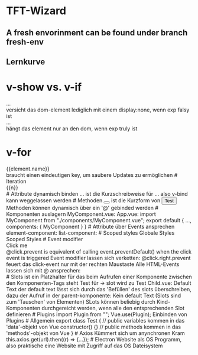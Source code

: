 # TFT-Wizard

## A fresh envorinment can be found under branch fresh-env

## Lernkurve
# v-show vs. v-if
<div v-show="exp">...</div> versicht das dom-element lediglich mit einem display:none, wenn exp falsy ist
<div v-if="exp">...</div> hängt das element nur an den dom, wenn exp truly ist

# v-for
<div v-for="element in elements" v-bind:key="element.id">{{element.name}}</div> braucht einen eindeutigen key, um saubere Updates zu ermöglichen
# Iteration
<div v-for="n in 10" v-bind:key="n">{{n}}</div>
# Attribute dynamisch binden
<a :href="`?id=${index}`">...</a> ist die Kurzschreibweise für <a v-bind:href="`?id=${index}`">...</a> also v-bind kann weggelassen werden
# Methoden
<button @click="fun"></button> ist die Kurzform von <button v-on:click="test">Test</button> Methoden können dynamisch über ein '@' gebinded werden
# Komponenten auslagern
MyComponent.vue:
<template>
    ...
</template>
<script>
export default {
  name: "MyComponent",
  ...,
}
</script>
App.vue:
import MyComponent from "./components/MyComponent.vue";
export default {
    ...,
    components: {
        MyComponent
    }
}
# Attribute über Events ansprechen
element-component:
<template>
    <button @click="buttonClick"></button>
</template>
<script>
export default {
    ...,
    props: ["item"],
    methods: {
        buttonClick() { this.$emit('someEvent', this.item); }
    }
}
</script>
list-component:
<template>
    <div @someEvent="doStuff"></div>
</template>
<script>
export default {
    ...,
    methods: {
        doStuff(el) { 
            console.log(el);
        }
    }
}
</script>
# Scoped styles
<style> ... </style> Globale Styles
<style scoped> ... </style> Scoped Styles
# Event modifier
<div @click.prevent="fun">Click me</div> @click.prevent is equivalent of calling event.preventDefault() when the click event is triggered
Event modifier lassen sich verketten: @click.right.prevent feuert das click-event nur mit der rechten Maustaste
Alle HTML-Events lassen sich mit @ ansprechen: <div @mouseup="fun"></div>
# Slots
<slot></slot> ist ein Platzhalter für das beim Aufrufen einer Komponente zwischen den Komponenten-Tags steht
<MyComponent>Test</MyComponent> für <template><div><slot></slot></div></template> -> slot wird zu Test
Child.vue: <slot>Default Text</slot> der default text lässt sich durch das 'Befüllen' des slots überschreiben, dazu
der Aufruf in der parent-komponente: <Parent><Child>Kein default Text</Child></Parent> (Slots sind zum 'Tauschen' von Elementen)
SLots können beliebig durch Kind-Komponenten durchgereicht werden, wenn alle den entsprechenden Slot definieren
# Plugins
import Plugin from ""; Vue.use(Plugin); Einbinden von Plugins
# Allgemein
export class Test {
    // public variables kommen in das 'data'-objekt von Vue
    constructor() {}
    // public methods kommen in das 'methods'-objekt von Vue
}
# Axios
Kümmert sich um anynchronen Kram
this.axios.get(url).then((r) => {...});
# Electron
Website als OS Programm, also praktische eine Website mit Zugriff auf das OS Dateisystem
